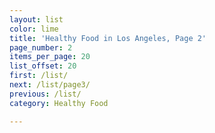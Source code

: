 ```yaml
---
layout: list
color: lime
title: 'Healthy Food in Los Angeles, Page 2'
page_number: 2
items_per_page: 20
list_offset: 20
first: /list/
next: /list/page3/
previous: /list/
category: Healthy Food

---
```


